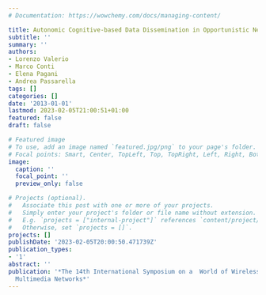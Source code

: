```yaml
---
# Documentation: https://wowchemy.com/docs/managing-content/

title: Autonomic Cognitive-based Data Dissemination in Opportunistic Networks
subtitle: ''
summary: ''
authors:
- Lorenzo Valerio
- Marco Conti
- Elena Pagani
- Andrea Passarella
tags: []
categories: []
date: '2013-01-01'
lastmod: 2023-02-05T21:00:51+01:00
featured: false
draft: false

# Featured image
# To use, add an image named `featured.jpg/png` to your page's folder.
# Focal points: Smart, Center, TopLeft, Top, TopRight, Left, Right, BottomLeft, Bottom, BottomRight.
image:
  caption: ''
  focal_point: ''
  preview_only: false

# Projects (optional).
#   Associate this post with one or more of your projects.
#   Simply enter your project's folder or file name without extension.
#   E.g. `projects = ["internal-project"]` references `content/project/deep-learning/index.md`.
#   Otherwise, set `projects = []`.
projects: []
publishDate: '2023-02-05T20:00:50.471739Z'
publication_types:
- '1'
abstract: ''
publication: '*The 14th International Symposium on a  World of Wireless, Mobile and
  Multimedia Networks*'
---
```


